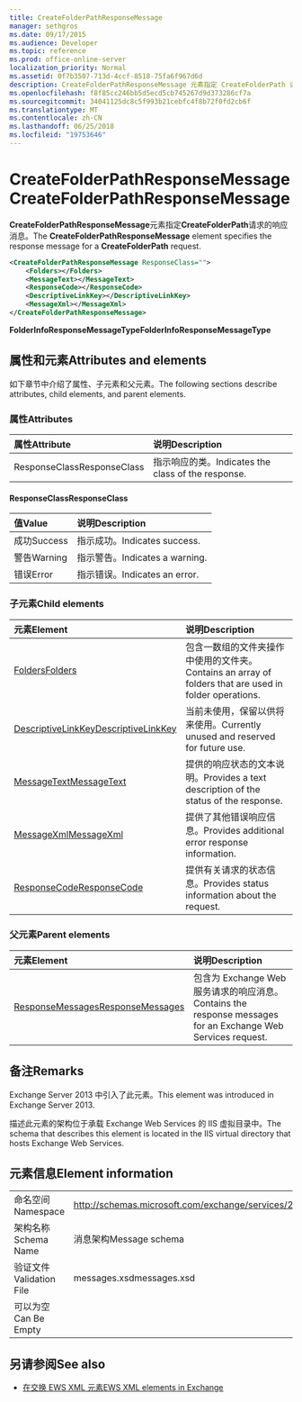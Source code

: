 ```yaml
---
title: CreateFolderPathResponseMessage
manager: sethgros
ms.date: 09/17/2015
ms.audience: Developer
ms.topic: reference
ms.prod: office-online-server
localization_priority: Normal
ms.assetid: 0f7b3507-713d-4ccf-8518-75fa6f967d6d
description: CreateFolderPathResponseMessage 元素指定 CreateFolderPath 请求的响应消息。
ms.openlocfilehash: f8f85cc246bb5d5ecd5cb745267d9d373286cf7a
ms.sourcegitcommit: 34041125dc8c5f993b21cebfc4f8b72f0fd2cb6f
ms.translationtype: MT
ms.contentlocale: zh-CN
ms.lasthandoff: 06/25/2018
ms.locfileid: "19753646"
---
```

# <a name="createfolderpathresponsemessage"></a><span data-ttu-id="e53f0-103">CreateFolderPathResponseMessage</span><span class="sxs-lookup"><span data-stu-id="e53f0-103">CreateFolderPathResponseMessage</span></span>

<span data-ttu-id="e53f0-104">**CreateFolderPathResponseMessage**元素指定**CreateFolderPath**请求的响应消息。</span><span class="sxs-lookup"><span data-stu-id="e53f0-104">The **CreateFolderPathResponseMessage** element specifies the response message for a **CreateFolderPath** request.</span></span> 
  
```XML
<CreateFolderPathResponseMessage ResponseClass="">
    <Folders></Folders>
    <MessageText></MessageText>
    <ResponseCode></ResponseCode>
    <DescriptiveLinkKey></DescriptiveLinkKey>
    <MessageXml></MessageXml>
</CreateFolderPathResponseMessage>
```

 <span data-ttu-id="e53f0-105">**FolderInfoResponseMessageType**</span><span class="sxs-lookup"><span data-stu-id="e53f0-105">**FolderInfoResponseMessageType**</span></span>
## <a name="attributes-and-elements"></a><span data-ttu-id="e53f0-106">属性和元素</span><span class="sxs-lookup"><span data-stu-id="e53f0-106">Attributes and elements</span></span>

<span data-ttu-id="e53f0-107">如下章节中介绍了属性、子元素和父元素。</span><span class="sxs-lookup"><span data-stu-id="e53f0-107">The following sections describe attributes, child elements, and parent elements.</span></span>
  
### <a name="attributes"></a><span data-ttu-id="e53f0-108">属性</span><span class="sxs-lookup"><span data-stu-id="e53f0-108">Attributes</span></span>

|<span data-ttu-id="e53f0-109">**属性**</span><span class="sxs-lookup"><span data-stu-id="e53f0-109">**Attribute**</span></span>|<span data-ttu-id="e53f0-110">**说明**</span><span class="sxs-lookup"><span data-stu-id="e53f0-110">**Description**</span></span>|
|:-----|:-----|
|<span data-ttu-id="e53f0-111">ResponseClass</span><span class="sxs-lookup"><span data-stu-id="e53f0-111">ResponseClass</span></span>  <br/> |<span data-ttu-id="e53f0-112">指示响应的类。</span><span class="sxs-lookup"><span data-stu-id="e53f0-112">Indicates the class of the response.</span></span>  <br/> |
   
#### <a name="responseclass"></a><span data-ttu-id="e53f0-113">ResponseClass</span><span class="sxs-lookup"><span data-stu-id="e53f0-113">ResponseClass</span></span>

|<span data-ttu-id="e53f0-114">**值**</span><span class="sxs-lookup"><span data-stu-id="e53f0-114">**Value**</span></span>|<span data-ttu-id="e53f0-115">**说明**</span><span class="sxs-lookup"><span data-stu-id="e53f0-115">**Description**</span></span>|
|:-----|:-----|
|<span data-ttu-id="e53f0-116">成功</span><span class="sxs-lookup"><span data-stu-id="e53f0-116">Success</span></span>  <br/> |<span data-ttu-id="e53f0-117">指示成功。</span><span class="sxs-lookup"><span data-stu-id="e53f0-117">Indicates success.</span></span>  <br/> |
|<span data-ttu-id="e53f0-118">警告</span><span class="sxs-lookup"><span data-stu-id="e53f0-118">Warning</span></span>  <br/> |<span data-ttu-id="e53f0-119">指示警告。</span><span class="sxs-lookup"><span data-stu-id="e53f0-119">Indicates a warning.</span></span>  <br/> |
|<span data-ttu-id="e53f0-120">错误</span><span class="sxs-lookup"><span data-stu-id="e53f0-120">Error</span></span>  <br/> |<span data-ttu-id="e53f0-121">指示错误。</span><span class="sxs-lookup"><span data-stu-id="e53f0-121">Indicates an error.</span></span>  <br/> |
   
### <a name="child-elements"></a><span data-ttu-id="e53f0-122">子元素</span><span class="sxs-lookup"><span data-stu-id="e53f0-122">Child elements</span></span>

|<span data-ttu-id="e53f0-123">**元素**</span><span class="sxs-lookup"><span data-stu-id="e53f0-123">**Element**</span></span>|<span data-ttu-id="e53f0-124">**说明**</span><span class="sxs-lookup"><span data-stu-id="e53f0-124">**Description**</span></span>|
|:-----|:-----|
|[<span data-ttu-id="e53f0-125">Folders</span><span class="sxs-lookup"><span data-stu-id="e53f0-125">Folders</span></span>](folders-ex15websvcsotherref.md) <br/> |<span data-ttu-id="e53f0-126">包含一数组的文件夹操作中使用的文件夹。</span><span class="sxs-lookup"><span data-stu-id="e53f0-126">Contains an array of folders that are used in folder operations.</span></span>  <br/> |
|[<span data-ttu-id="e53f0-127">DescriptiveLinkKey</span><span class="sxs-lookup"><span data-stu-id="e53f0-127">DescriptiveLinkKey</span></span>](descriptivelinkkey.md) <br/> |<span data-ttu-id="e53f0-128">当前未使用，保留以供将来使用。</span><span class="sxs-lookup"><span data-stu-id="e53f0-128">Currently unused and reserved for future use.</span></span>  <br/> |
|[<span data-ttu-id="e53f0-129">MessageText</span><span class="sxs-lookup"><span data-stu-id="e53f0-129">MessageText</span></span>](messagetext.md) <br/> |<span data-ttu-id="e53f0-130">提供的响应状态的文本说明。</span><span class="sxs-lookup"><span data-stu-id="e53f0-130">Provides a text description of the status of the response.</span></span>  <br/> |
|[<span data-ttu-id="e53f0-131">MessageXml</span><span class="sxs-lookup"><span data-stu-id="e53f0-131">MessageXml</span></span>](messagexml.md) <br/> |<span data-ttu-id="e53f0-132">提供了其他错误响应信息。</span><span class="sxs-lookup"><span data-stu-id="e53f0-132">Provides additional error response information.</span></span>  <br/> |
|[<span data-ttu-id="e53f0-133">ResponseCode</span><span class="sxs-lookup"><span data-stu-id="e53f0-133">ResponseCode</span></span>](responsecode.md) <br/> |<span data-ttu-id="e53f0-134">提供有关请求的状态信息。</span><span class="sxs-lookup"><span data-stu-id="e53f0-134">Provides status information about the request.</span></span>  <br/> |
   
### <a name="parent-elements"></a><span data-ttu-id="e53f0-135">父元素</span><span class="sxs-lookup"><span data-stu-id="e53f0-135">Parent elements</span></span>

|<span data-ttu-id="e53f0-136">**元素**</span><span class="sxs-lookup"><span data-stu-id="e53f0-136">**Element**</span></span>|<span data-ttu-id="e53f0-137">**说明**</span><span class="sxs-lookup"><span data-stu-id="e53f0-137">**Description**</span></span>|
|:-----|:-----|
|[<span data-ttu-id="e53f0-138">ResponseMessages</span><span class="sxs-lookup"><span data-stu-id="e53f0-138">ResponseMessages</span></span>](responsemessages.md) <br/> |<span data-ttu-id="e53f0-139">包含为 Exchange Web 服务请求的响应消息。</span><span class="sxs-lookup"><span data-stu-id="e53f0-139">Contains the response messages for an Exchange Web Services request.</span></span>  <br/> |
   
## <a name="remarks"></a><span data-ttu-id="e53f0-140">备注</span><span class="sxs-lookup"><span data-stu-id="e53f0-140">Remarks</span></span>

<span data-ttu-id="e53f0-141">Exchange Server 2013 中引入了此元素。</span><span class="sxs-lookup"><span data-stu-id="e53f0-141">This element was introduced in Exchange Server 2013.</span></span>
  
<span data-ttu-id="e53f0-142">描述此元素的架构位于承载 Exchange Web Services 的 IIS 虚拟目录中。</span><span class="sxs-lookup"><span data-stu-id="e53f0-142">The schema that describes this element is located in the IIS virtual directory that hosts Exchange Web Services.</span></span>
  
## <a name="element-information"></a><span data-ttu-id="e53f0-143">元素信息</span><span class="sxs-lookup"><span data-stu-id="e53f0-143">Element information</span></span>

|||
|:-----|:-----|
|<span data-ttu-id="e53f0-144">命名空间</span><span class="sxs-lookup"><span data-stu-id="e53f0-144">Namespace</span></span>  <br/> |http://schemas.microsoft.com/exchange/services/2006/messages  <br/> |
|<span data-ttu-id="e53f0-145">架构名称</span><span class="sxs-lookup"><span data-stu-id="e53f0-145">Schema Name</span></span>  <br/> |<span data-ttu-id="e53f0-146">消息架构</span><span class="sxs-lookup"><span data-stu-id="e53f0-146">Message schema</span></span>  <br/> |
|<span data-ttu-id="e53f0-147">验证文件</span><span class="sxs-lookup"><span data-stu-id="e53f0-147">Validation File</span></span>  <br/> |<span data-ttu-id="e53f0-148">messages.xsd</span><span class="sxs-lookup"><span data-stu-id="e53f0-148">messages.xsd</span></span>  <br/> |
|<span data-ttu-id="e53f0-149">可以为空</span><span class="sxs-lookup"><span data-stu-id="e53f0-149">Can Be Empty</span></span>  <br/> ||
   
## <a name="see-also"></a><span data-ttu-id="e53f0-150">另请参阅</span><span class="sxs-lookup"><span data-stu-id="e53f0-150">See also</span></span>

- [<span data-ttu-id="e53f0-151">在交换 EWS XML 元素</span><span class="sxs-lookup"><span data-stu-id="e53f0-151">EWS XML elements in Exchange</span></span>](ews-xml-elements-in-exchange.md)


